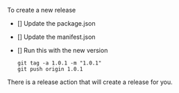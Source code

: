 To create a new release

-   [] Update the package.json
-   [] Update the manifest.json
-   [] Run this with the new version

    ```
    git tag -a 1.0.1 -m "1.0.1"
    git push origin 1.0.1
    ```

There is a release action that will create a release for you.
